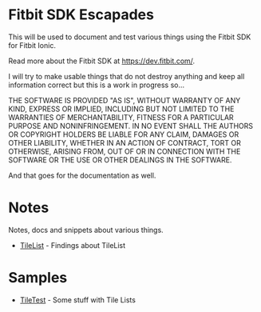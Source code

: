 Fitbit SDK Escapades
====================
This will be used to document and test various things using the
Fitbit SDK for Fitbit Ionic.

Read more about the Fitbit SDK at https://dev.fitbit.com/.

I will try to make usable things that do not destroy anything and 
keep all information correct but this is a work in progress so...

THE SOFTWARE IS PROVIDED "AS IS", WITHOUT WARRANTY OF ANY KIND, EXPRESS OR
IMPLIED, INCLUDING BUT NOT LIMITED TO THE WARRANTIES OF MERCHANTABILITY,
FITNESS FOR A PARTICULAR PURPOSE AND NONINFRINGEMENT. IN NO EVENT SHALL THE
AUTHORS OR COPYRIGHT HOLDERS BE LIABLE FOR ANY CLAIM, DAMAGES OR OTHER
LIABILITY, WHETHER IN AN ACTION OF CONTRACT, TORT OR OTHERWISE, ARISING FROM,
OUT OF OR IN CONNECTION WITH THE SOFTWARE OR THE USE OR OTHER DEALINGS IN THE
SOFTWARE.

And that goes for the documentation as well.

# Notes
Notes, docs and snippets about various things.
* [TileList](./notes/tile-list.md) - Findings about TileList

# Samples
* [TileTest](./samples/TileTest) - Some stuff with Tile Lists
